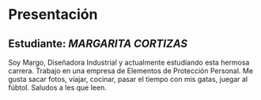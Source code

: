 # Presentación

## Estudiante: _MARGARITA CORTIZAS_

Soy Margo, Diseñadora Industrial y actualmente estudiando esta hermosa carrera. 
Trabajo en una empresa de Elementos de Protección Personal. 
Me gusta sacar fotos, viajar, cocinar, pasar el tiempo con mis gatas, juegar al fúbtol. 
Saludos a les que leen. 

